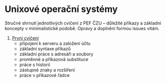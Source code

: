 # Unixové operační systémy

Stručné shrnutí jednotlivých cvičení z PEF ČZU – důležité příkazy a základní koncepty v minimalistické podobě. Opravy a doplnění formou issues vítám.

1. [První cvičení](/cviceni1.md)
    - připojení k serveru a založení účtu
    - základní syntaxe příkazů
    - základní práce s adresáři a soubory
    - proměnné a příkazová substituce
    - práce s historií
    - zástupné znaky a rozšíření
    - práce v příkazové řádce
